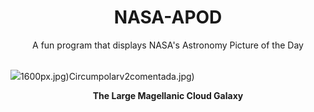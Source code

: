 <div align="center">
  <h1>
    NASA-APOD
  </h1>
</div>
  
<div align="center">
  A fun program that displays NASA's Astronomy Picture of the Day
</div>

<br>

![](https://apod.nasa.gov/apod/image/2410/LMC_Nowak_2160.jpg)1600px.jpg)Circumpolarv2comentada.jpg)

<p align = "center">
  <b>The Large Magellanic Cloud Galaxy</b>
</p>
